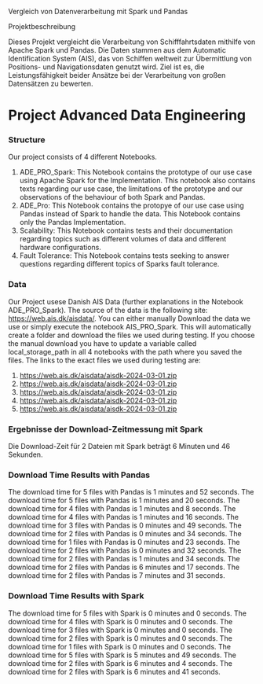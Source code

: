 Vergleich von Datenverarbeitung mit Spark und Pandas

Projektbeschreibung

Dieses Projekt vergleicht die Verarbeitung von Schifffahrtsdaten mithilfe von Apache Spark und Pandas. Die Daten stammen aus dem Automatic Identification System (AIS), das von Schiffen weltweit zur Übermittlung von Positions- und Navigationsdaten genutzt wird. Ziel ist es, die Leistungsfähigkeit beider Ansätze bei der Verarbeitung von großen Datensätzen zu bewerten.

# Project Advanced Data Engineering

### Structure
Our project consists of 4 different Notebooks.
1. ADE_PRO_Spark: 
This Notebook contains the prototype of our use case using Apache Spark for the Implementation. This notebook also contains texts regarding our use case, the limitations of the prototype and our observations of the behaviour of both Spark and Pandas.
2. ADE_Pro: 
This Notebook contains the protopye of our use case using Pandas instead of Spark to handle the data. This Notebook contains only the Pandas Implementation.
3. Scalability: 
This Notebook contains tests and their documentation regarding topics such as different volumes of data and different hardware configurations.
4. Fault Tolerance: 
This Notebook contains tests seeking to answer questions regarding different topics of Sparks fault tolerance.

### Data
Our Project usese Danish AIS Data (further explanations in the Notebook ADE_PRO_Spark). The source of the data is the following site: https://web.ais.dk/aisdata/. You can either manually Download the data we use or simply execute the notebook AIS_PRO_Spark. This will automatically create a folder and download the files we used during testing. If you choose the manual download you have to update a variable called local_storage_path in all 4 notebooks with the path where you saved the files. The links to the exact files we used during testing are:
1. https://web.ais.dk/aisdata/aisdk-2024-03-01.zip
2. https://web.ais.dk/aisdata/aisdk-2024-03-01.zip
3. https://web.ais.dk/aisdata/aisdk-2024-03-01.zip
4. https://web.ais.dk/aisdata/aisdk-2024-03-01.zip
5. https://web.ais.dk/aisdata/aisdk-2024-03-01.zip


### Ergebnisse der Download-Zeitmessung mit Spark
Die Download-Zeit für 2 Dateien mit Spark beträgt 6 Minuten und 46 Sekunden.

### Download Time Results with Pandas
The download time for 5 files with Pandas is 1 minutes and 52 seconds.
The download time for 5 files with Pandas is 1 minutes and 20 seconds.
The download time for 4 files with Pandas is 1 minutes and 8 seconds.
The download time for 4 files with Pandas is 1 minutes and 16 seconds.
The download time for 3 files with Pandas is 0 minutes and 49 seconds.
The download time for 2 files with Pandas is 0 minutes and 34 seconds.
The download time for 1 files with Pandas is 0 minutes and 23 seconds.
The download time for 2 files with Pandas is 0 minutes and 32 seconds.
The download time for 2 files with Pandas is 1 minutes and 34 seconds.
The download time for 2 files with Pandas is 6 minutes and 17 seconds.
The download time for 2 files with Pandas is 7 minutes and 31 seconds.

### Download Time Results with Spark
The download time for 5 files with Spark is 0 minutes and 0 seconds.
The download time for 4 files with Spark is 0 minutes and 0 seconds.
The download time for 3 files with Spark is 0 minutes and 0 seconds.
The download time for 2 files with Spark is 0 minutes and 0 seconds.
The download time for 1 files with Spark is 0 minutes and 0 seconds.
The download time for 5 files with Spark is 5 minutes and 49 seconds.
The download time for 2 files with Spark is 6 minutes and 4 seconds.
The download time for 2 files with Spark is 6 minutes and 41 seconds.
